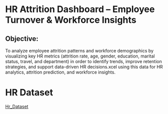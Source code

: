 # HR Attrition Dashboard – Employee Turnover & Workforce Insights
## Objective:
To analyze employee attrition patterns and workforce demographics by visualizing key HR metrics (attrition rate, age, gender, education, marital status, travel, and department) in order to identify trends, improve retention strategies, and support data-driven HR decisions.xcel using this data for HR analytics, attrition prediction, and workforce insights.
# HR Dataset  
<a href="https://github.com/Marina-kamal-DataAnalyst/Hr_Transformed_Data_Dashboard/blob/main/HR%20Dataset.xlsx">Hr_Dataset</a>





